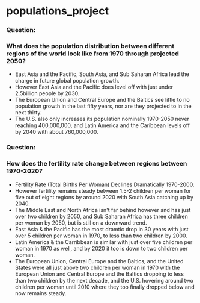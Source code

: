 # populations_project

### Question:
### What does the population distribution between different regions of the world look like from 1970 through projected 2050?

* East Asia and the Pacific, South Asia, and Sub Saharan Africa lead the charge in future global population growth.
* However East Asia and the Pacific does level off with just under 2.5billion people by 2030.
* The European Union and Central Europe and the Baltics see little to no population growth in the last fifty years, nor are they projected to in the next thirty.
* The U.S. also only increases its population nominally 1970-2050 never reaching 400,000,000, and Latin America and the Caribbean levels off by 2040 with about 760,000,000.

### Question:
### How does the fertility rate change between regions between 1970-2020?
* Fertility Rate (Total Births Per Woman) Declines Dramatically 1970-2000.
* However fertility remains steady between 1.5-2 children per woman for five out of eight regions by around 2020 with South Asia catching up by 2040.
* The Middle East and North Africa isn't far behind however and has just over two children by 2050, and Sub Saharan Africa has three children per woman by 2050, but is still on a downward trend.
* East Asia & the Pacific has the most dramtic drop in 30 years with just over 5 children per woman in 1970, to less than two children by 2000.
* Latin America & the Carribbean is similar with just over five children per woman in 1970 as well, and by 2020 it too is down to two children per woman.
* The European Union, Central Europe and the Baltics, and the United States were all just above two children per woman in 1970 with the European Union and Central Europe and the Baltics dropping to less than two children by the next decade, and the U.S. hovering around two children per woman until 2010 where they too finally dropped below and now remains steady.
